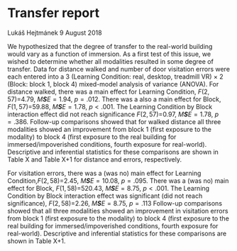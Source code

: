 Transfer report
================
Lukáš Hejtmánek
9 August 2018

We hypothesized that the degree of transfer to the real-world building would vary as a function of immersion. As a first test of this issue, we wished to determine whether all modalities resulted in some degree of transfer. Data for distance walked and number of door visitation errors were each entered into a 3 (Learning Condition: real, desktop, treadmill VR) × 2 (Block: block 1, block 4) mixed-model analysis of variance (ANOVA). For distance walked, there was a main effect for Learning Condition, *F*(2, 57)=4.79, *M**S**E* = 1.94, *p* = .012. There was a also a main effect for Block, *F*(1, 57)=59.88, *M**S**E* = 1.78, *p* &lt; .001. The Learning Condition by Block interaction effect did not reach significance *F*(2, 57)=0.97, *M**S**E* = 1.78, *p* = .386. Follow-up comparisons showed that for walked distance all three modalities showed an improvement from block 1 (first exposure to the modality) to block 4 (first exposure to the real building for immersed/impoverished conditions, fourth exposure for real-world). Descriptive and inferential statistics for these comparisons are shown in Table X and Table X+1 for distance and errors, respectively.

For visitation errors, there was a (was no) main effect for Learning Condition,*F*(2, 58)=2.45, *M**S**E* = 10.08, *p* = .095. There was a (was no) main effect for Block, *F*(1, 58)=520.43, *M**S**E* = 8.75, *p* &lt; .001. The Learning Condition by Block interaction effect was significant (did not reach significance), *F*(2, 58)=2.26, *M**S**E* = 8.75, *p* = .113 Follow-up comparisons showed that all three modalities showed an improvement in visitation errors from block 1 (first exposure to the modality) to block 4 (first exposure to the real building for immersed/impoverished conditions, fourth exposure for real-world). Descriptive and inferential statistics for these comparisons are shown in Table X+1.
